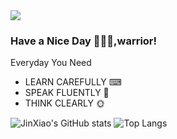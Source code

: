 <div align="left"> <img src="https://visitor-badge.glitch.me/badge?page_id=DiracMD" /> </div>

### Have a Nice Day 👋🐱‍👤,warrior!
Everyday You Need
* LEARN CAREFULLY ⌨
* SPEAK FLUENTLY 💬
* THINK CLEARLY 🌞

![JinXiao's GitHub stats](https://github-readme-stats.vercel.app/api?username=DiracMD&show_icons=true&theme=tokyonight)
![Top Langs](https://github-readme-stats.vercel.app/api/top-langs/?username=DiracMD&layout=compact&theme=tokyonight)


<!--START_SECTION:waka-->
<!--END_SECTION:waka-->
